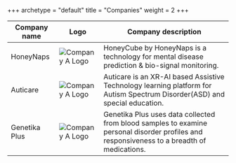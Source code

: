 +++
archetype = "default"
title = "Companies"
weight = 2
+++

| Company name | Logo | Company description |
|------|------|-------------|
| HoneyNaps | <img src="/images/genlogo.jpg" alt="Company A Logo" /> | HoneyCube by HoneyNaps is a technology for mental disease prediction & bio-signal monitoring. |
| Auticare |<img src="/images/genlogo.jpg" alt="Company A Logo" /> | Auticare is an XR-AI based Assistive Technology learning platform for Autism Spectrum Disorder(ASD) and special education. |
| Genetika Plus | <img src="/images/genlogo.jpg" alt="Company A Logo" /> | Genetika Plus uses data collected from blood samples to examine personal disorder profiles and responsiveness to a breadth of medications. |
